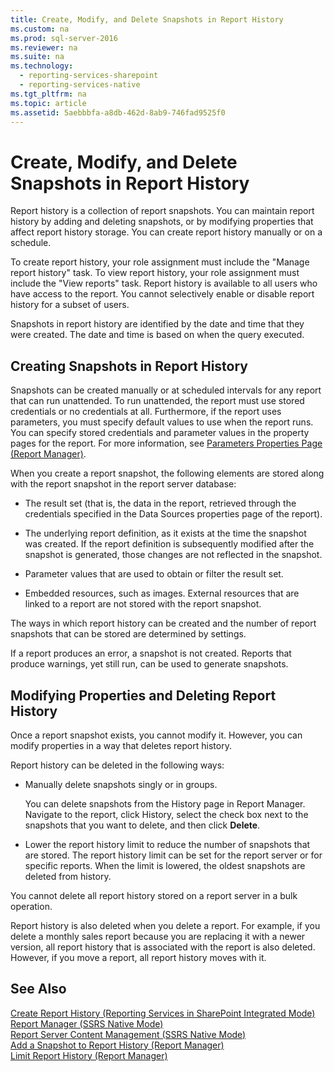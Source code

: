 ```yaml
---
title: Create, Modify, and Delete Snapshots in Report History
ms.custom: na
ms.prod: sql-server-2016
ms.reviewer: na
ms.suite: na
ms.technology: 
  - reporting-services-sharepoint
  - reporting-services-native
ms.tgt_pltfrm: na
ms.topic: article
ms.assetid: 5aebbbfa-a8db-462d-8ab9-746fad9525f0
---
```

# Create, Modify, and Delete Snapshots in Report History
  Report history is a collection of report snapshots. You can maintain report history by adding and deleting snapshots, or by modifying properties that affect report history storage. You can create report history manually or on a schedule.  
  
 To create report history, your role assignment must include the "Manage report history" task. To view report history, your role assignment must include the "View reports" task. Report history is available to all users who have access to the report. You cannot selectively enable or disable report history for a subset of users.  
  
 Snapshots in report history are identified by the date and time that they were created. The date and time is based on when the query executed.  
  
## Creating Snapshots in Report History  
 Snapshots can be created manually or at scheduled intervals for any report that can run unattended. To run unattended, the report must use stored credentials or no credentials at all. Furthermore, if the report uses parameters, you must specify default values to use when the report runs. You can specify stored credentials and parameter values in the property pages for the report. For more information, see [Parameters Properties Page &#40;Report Manager&#41;](../../Topics/TopicNameNotContainA/Parameters-Properties-Page--Report-Manager-.md).  
  
 When you create a report snapshot, the following elements are stored along with the report snapshot in the report server database:  
  
-   The result set (that is, the data in the report, retrieved through the credentials specified in the Data Sources properties page of the report).  
  
-   The underlying report definition, as it exists at the time the snapshot was created. If the report definition is subsequently modified after the snapshot is generated, those changes are not reflected in the snapshot.  
  
-   Parameter values that are used to obtain or filter the result set.  
  
-   Embedded resources, such as images. External resources that are linked to a report are not stored with the report snapshot.  
  
 The ways in which report history can be created and the number of report snapshots that can be stored are determined by settings.  
  
 If a report produces an error, a snapshot is not created. Reports that produce warnings, yet still run, can be used to generate snapshots.  
  
## Modifying Properties and Deleting Report History  
 Once a report snapshot exists, you cannot modify it. However, you can modify properties in a way that deletes report history.  
  
 Report history can be deleted in the following ways:  
  
-   Manually delete snapshots singly or in groups.  
  
     You can delete snapshots from the History page in Report Manager. Navigate to the report, click History, select the check box next to the snapshots that you want to delete, and then click **Delete**.  
  
-   Lower the report history limit to reduce the number of snapshots that are stored. The report history limit can be set for the report server or for specific reports. When the limit is lowered, the oldest snapshots are deleted from history.  
  
 You cannot delete all report history stored on a report server in a bulk operation.  
  
 Report history is also deleted when you delete a report. For example, if you delete a monthly sales report because you are replacing it with a newer version, all report history that is associated with the report is also deleted. However, if you move a report, all report history moves with it.  
  
## See Also  
 [Create Report History &#40;Reporting Services in SharePoint Integrated Mode&#41;](../../Topics/TopicNameNotContainA/Create-Report-History--Reporting-Services-in-SharePoint-Integrated-Mode-.md)   
 [Report Manager  &#40;SSRS Native Mode&#41;](../../Topics/TopicNameNotContainA/Report-Manager---SSRS-Native-Mode-.md)   
 [Report Server Content Management &#40;SSRS Native Mode&#41;](../../Topics/TopicNameNotContainA/Report-Server-Content-Management--SSRS-Native-Mode-.md)   
 [Add a Snapshot to Report History &#40;Report Manager&#41;](../../Topics/TopicNameContainA/Add-a-Snapshot-to-Report-History--Report-Manager-.md)   
 [Limit Report History &#40;Report Manager&#41;](../../Topics/TopicNameNotContainA/Limit-Report-History--Report-Manager-.md)  
  
  